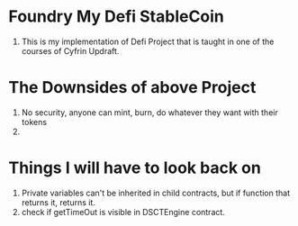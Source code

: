 # Foundry My Defi StableCoin

1. This is my implementation of Defi Project that is taught in one of the courses of Cyfrin Updraft.



# The Downsides of above Project
1. No security, anyone can mint, burn, do whatever they want with their tokens
2. 


# Things I will have to look back on
1. Private variables can't be inherited in child contracts, but if function that returns it, returns it. 
2. check if getTimeOut is visible in DSCTEngine contract.